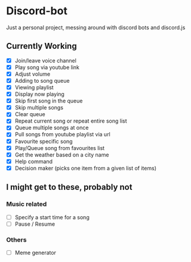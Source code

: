 # Discord-bot

Just a personal project, messing around with discord bots and discord.js

## Currently Working

- [x] Join/leave voice channel
- [x] Play song via youtube link
- [x] Adjust volume
- [x] Adding to song queue
- [x] Viewing playlist
- [x] Display now playing
- [x] Skip first song in the queue
- [x] Skip multiple songs
- [x] Clear queue
- [x] Repeat current song or repeat entire song list
- [x] Queue multiple songs at once
- [x] Pull songs from youtube playlist via url
- [x] Favourite specific song
- [x] Play/Queue song from favourites list
- [x] Get the weather based on a city name
- [x] Help command
- [x] Decision maker (picks one item from a given list of items)

## I might get to these, probably not

### Music related

- [ ] Specify a start time for a song
- [ ] Pause / Resume

### Others

- [ ] Meme generator
